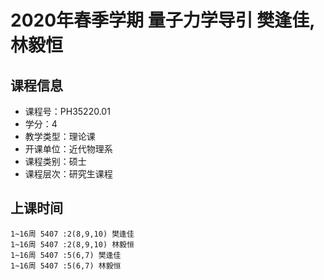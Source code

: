 # 2020年春季学期 量子力学导引 樊逢佳, 林毅恒






## 课程信息

- 课程号：PH35220.01
- 学分：4
- 教学类型：理论课
- 开课单位：近代物理系
- 课程类别：硕士
- 课程层次：研究生课程

## 上课时间

```
1~16周 5407 :2(8,9,10) 樊逢佳
1~16周 5407 :2(8,9,10) 林毅恒
1~16周 5407 :5(6,7) 樊逢佳
1~16周 5407 :5(6,7) 林毅恒
```

